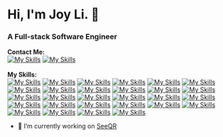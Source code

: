 # Hi, I'm Joy Li. 👋
### A Full-stack Software Engineer
**Contact Me:**
<br>
[![My Skills](https://skillicons.dev/icons?i=gmail&theme=light)](mailto:lizhijiaocs@gmail.com?subject=Test)
[![My Skills](https://skillicons.dev/icons?i=linkedin)](https://www.linkedin.com/in/joyzhijiaoli)
<br>
<br>
**My Skills:**
<br>
[![My Skills](https://skillicons.dev/icons?i=ts)](https://www.typescriptlang.org/)
[![My Skills](https://skillicons.dev/icons?i=js)](https://developer.mozilla.org/en-US/docs/Web/JavaScript)
[![My Skills](https://skillicons.dev/icons?i=py&theme=light)](https://www.python.org/)
[![My Skills](https://skillicons.dev/icons?i=react&theme=light)](https://react.dev/)
[![My Skills](https://skillicons.dev/icons?i=redux)](https://redux.js.org/)
[![My Skills](https://skillicons.dev/icons?i=nodejs&theme=light)](https://nodejs.org/en)
[![My Skills](https://skillicons.dev/icons?i=express&theme=light)](https://expressjs.com/)
[![My Skills](https://skillicons.dev/icons?i=aws&theme=light)](https://aws.amazon.com/)
[![My Skills](https://skillicons.dev/icons?i=babel&theme=light)](https://babeljs.io/)
[![My Skills](https://skillicons.dev/icons?i=html)](https://developer.mozilla.org/en-US/docs/Web/HTML)
[![My Skills](https://skillicons.dev/icons?i=css)](https://developer.mozilla.org/en-US/docs/Web/CSS)
[![My Skills](https://skillicons.dev/icons?i=sass)](https://sass-lang.com/)
[![My Skills](https://skillicons.dev/icons?i=docker)](https://www.docker.com/)
[![My Skills](https://skillicons.dev/icons?i=electron&theme=light)](https://www.electronjs.org/)
[![My Skills](https://skillicons.dev/icons?i=figma&theme=light)](https://www.figma.com/)
[![My Skills](https://skillicons.dev/icons?i=git)](https://git-scm.com/)
[![My Skills](https://skillicons.dev/icons?i=github)](https://github.com/)
[![My Skills](https://skillicons.dev/icons?i=jest)](https://jestjs.io/)
[![My Skills](https://skillicons.dev/icons?i=jquery)](https://jquery.com/)
[![My Skills](https://skillicons.dev/icons?i=materialui&theme=light)](https://mui.com/)
[![My Skills](https://skillicons.dev/icons?i=mongodb)](https://www.mongodb.com/)
[![My Skills](https://skillicons.dev/icons?i=npm&theme=light)](https://www.npmjs.com/)
[![My Skills](https://skillicons.dev/icons?i=postgres&theme=light)](https://www.postgresql.org/)
[![My Skills](https://skillicons.dev/icons?i=postman)](https://www.postman.com/)
[![My Skills](https://skillicons.dev/icons?i=tailwind&theme=light)](https://tailwindcss.com/)
[![My Skills](https://skillicons.dev/icons?i=ubuntu&theme=light)](https://ubuntu.com/)
[![My Skills](https://skillicons.dev/icons?i=vscode&theme=light)](https://code.visualstudio.com/)
[![My Skills](https://skillicons.dev/icons?i=webpack&theme=light)](https://webpack.js.org/)

- 🔭 I’m currently working on [SeeQR](https://github.com/open-source-labs/SeeQR)
<div align="left">
  <img src="https://komarev.com/ghpvc/?username=lovelyjoy1991&label=Profile%20views&color=0e75b6&style=flat" alt="" />
</div>
<!--
**lovelyjoy1991/lovelyjoy1991** is a ✨ _special_ ✨ repository because its `README.md` (this file) appears on your GitHub profile.

Here are some ideas to get you started:

- 🌱 I’m currently learning ...
- 👯 I’m looking to collaborate on ...
- 🤔 I’m looking for help with ...
- 💬 Ask me about ...
- 📫 How to reach me:
- 😄 Pronouns: ...
- ⚡ Fun fact: ...
-->
